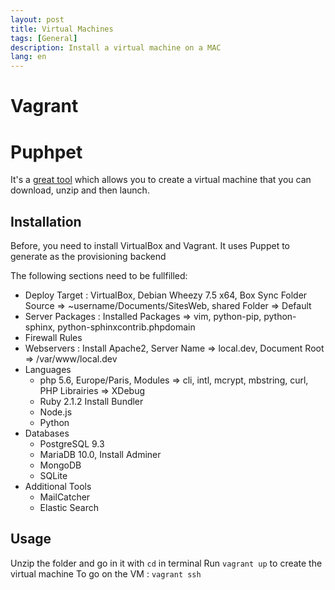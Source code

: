 ```yaml
---
layout: post
title: Virtual Machines
tags: [General]
description: Install a virtual machine on a MAC
lang: en
---
```


# Vagrant

# Puphpet

It's a [great tool](https://puphpet.com) which allows you to create a virtual machine that you can download, unzip and then launch.

## Installation

Before, you need to install VirtualBox and Vagrant. It uses Puppet to generate as the provisioning backend

The following sections need to be fullfilled:
- Deploy Target : VirtualBox, Debian Wheezy 7.5 x64, Box Sync Folder Source => ~username/Documents/SitesWeb, shared Folder => Default
- Server Packages : Installed Packages => vim, python-pip, python-sphinx, python-sphinxcontrib.phpdomain
- Firewall Rules
- Webservers : Install Apache2, Server Name => local.dev, Document Root => /var/www/local.dev
- Languages
  - php 5.6, Europe/Paris, Modules => cli, intl, mcrypt, mbstring, curl, PHP Librairies => XDebug
  - Ruby 2.1.2 Install Bundler
  - Node.js
  - Python
- Databases
  - PostgreSQL 9.3
  - MariaDB 10.0, Install Adminer
  - MongoDB
  - SQLite
- Additional Tools
  - MailCatcher
  - Elastic Search

## Usage

Unzip the folder and go in it with `cd` in terminal
Run `vagrant up` to create the virtual machine
To go on the VM : `vagrant ssh`
